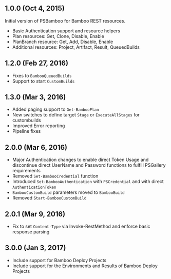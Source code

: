 ## 1.0.0 (Oct 4, 2015)
Initial version of PSBamboo for Bamboo REST resources.
 - Basic Authentication support and resource helpers
 - Plan resources: Get, Clone, Disable, Enable
 - PlanBranch resource: Get, Add, Disable, Enable
 - Additional resources: Project, Artifact, Result, QueuedBuilds

## 1.2.0 (Feb 27, 2016)
- Fixes to `BambooQueuedBuilds`
- Support to start `CustomBuilds`

## 1.3.0 (Mar 3, 2016)
- Added paging support to `Get-BambooPlan`
- New switches to define target `Stage` or `ExecuteAllStages` for custombuilds
- Improved Error reporting
- Pipeline fixes

## 2.0.0 (Mar 6, 2016)
- Major Authentication changes to enable direct Token Usage and discontinue
direct UserName and Password functions to fulfill PSGallery requirements
- Removed `Set-BambooCredential` function
- Introduced `Set-BambooAuthentication` with `PSCredential` and with direct
`AuthenticationToken`
- `BambooCustomBuild` parameters moved to `BambooBuild`
- Removed `Start-BambooCustomBuild`

## 2.0.1 (Mar 9, 2016)
- Fix to set `Content-Type` via Invoke-RestMethod and enforce basic response parsing  
## 3.0.0 (Jan 3, 2017)
- Include support for Bamboo Deploy Projects
- Include support for the Environments and Results of Bamboo Deploy Projects